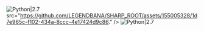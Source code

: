 ![Python|2.7](https://img.shields.io/badge/MUAHACK.COM-2.7-blue.svg)
src="https://github.com/LEGENDBANA/SHARP_ROOT/assets/155005328/1d7e965c-f102-434a-8ccc-4e17424d9c86." />
![Python|2.7](https://img.shields.io/badge/MUAHACK.VN-2.7-red.svg)
<div <img src

